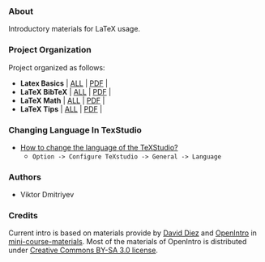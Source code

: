 ### About

Introductory materials for LaTeX usage.

### Project Organization

Project organized as follows:

* **Latex Basics** | [ALL](LaTeX_Basics) | [PDF](LaTeX_Basics/basicsOfLatex.pdf) |
* **LaTeX BibTeX** | [ALL](LaTeX_BibTeX) | [PDF](LaTeX_BibTeX/bibtexWithLatex.pdf) |
* **LaTeX Math** | [ALL](LaTeX_Math) | [PDF](LaTeX_Math/mathInLatex.pdf) |
* **LaTeX Tips** | [ALL](LaTeX_Tips) | [PDF](LaTeX_Tips/tipsForLatex.pdf) |

### Changing Language In TexStudio
* [How to change the language of the TeXStudio?](http://tex.stackexchange.com/questions/139599/how-to-change-the-language-of-the-texstudio)
    - ```Option -> Configure TeXstudio -> General -> Language```


### Authors

* Viktor Dmitriyev

### Credits

Current intro is based on materials provide by [David Diez](https://www.openintro.org/about.php) and [OpenIntro](https://www.openintro.org/index.php) in [mini-course-materials](https://github.com/OpenIntroOrg/mini-course-materials). Most of the materials of OpenIntro is distributed under [Creative Commons BY-SA 3.0 license](https://www.openintro.org/license.php).
